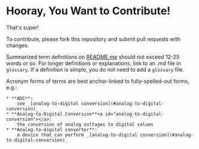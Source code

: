 # Hooray, You Want to Contribute!

That's super!

To contribute, please fork this repository and submit pull requests with changes.

Summarized term definitions on [README.me](README.md) should not exceed 12-25 words or so. For longer definitions or explanations, link to an .md file in `glossary`. If a definition is simple, you do not need to add a `glossary` file.

Acronym forms of terms are best anchor-linked to fully-spelled-out forms, e.g.:

```
* **ADC**:
    see _[analog-to-digital conversion](#analog-to-digital-conversion)_
* **Analog-to-Digital Conversion**<a id="analog-to-digital-conversion"></a>:
    the conversion of analog voltages to digital values
* **Analog-to-digital converter**:
    a device that can perform _[analog-to-digital conversion](#analog-to-digital-conversion)_
```
